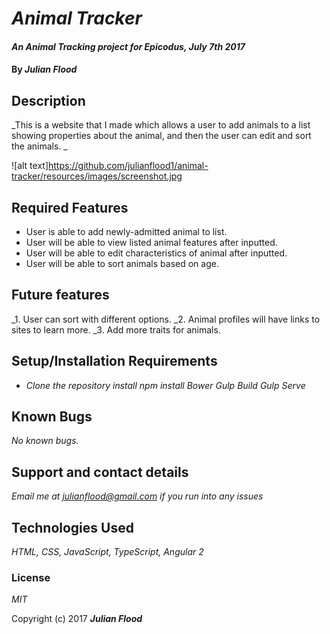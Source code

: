 # _Animal Tracker_

#### _An Animal Tracking project for Epicodus, July 7th 2017_

#### By _**Julian Flood**_

## Description

_This is a website that I made which allows a user to add animals to a list showing properties about the animal, and then the user can edit and sort the animals.  _

![alt text]https://github.com/julianflood1/animal-tracker/resources/images/screenshot.jpg

## Required Features ##

+ User is able to add newly-admitted animal to list.
+ User will be able to view listed animal features after inputted.
+ User will be able to edit characteristics of animal after inputted.
+ User will be able to sort animals based on age.

## Future features

_1. User can sort with different options.
_2. Animal profiles will have links to sites to learn more.
_3. Add more traits for animals.

## Setup/Installation Requirements

* _Clone the repository_
  _install npm_
  _install Bower_
  _Gulp Build_
  _Gulp Serve_


## Known Bugs

_No known bugs._

## Support and contact details

_Email me at julianflood@gmail.com if you run into any issues_

## Technologies Used

_HTML, CSS, JavaScript, TypeScript, Angular 2_

### License

*MIT*

Copyright (c) 2017 **_Julian Flood_**
